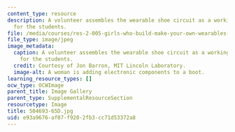 ```yaml
---
content_type: resource
description: A volunteer assembles the wearable shoe circuit as a working demonstration
  for the students.
file: /media/courses/res-2-005-girls-who-build-make-your-own-wearables-workshop-spring-2015/e93a9676af07f9202fb3cc71d53372a8_504693-65D.jpg
file_type: image/jpeg
image_metadata:
  caption: A volunteer assembles the wearable shoe circuit as a working demonstration
    for the students.
  credit: Courtesy of Jon Barron, MIT Lincoln Laboratory.
  image-alt: A woman is adding electronic components to a boot.
learning_resource_types: []
ocw_type: OCWImage
parent_title: Image Gallery
parent_type: SupplementalResourceSection
resourcetype: Image
title: 504693-65D.jpg
uid: e93a9676-af07-f920-2fb3-cc71d53372a8
---
```

